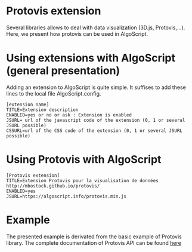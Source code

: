 Protovis extension
=======================
Several libraries allows to deal with data visualization (3D.js, Protovis,...). Here, we present how protovis can be used in AlgoScript.

# Using extensions with AlgoScript (general presentation)
Adding an extension to AlgoScript is quite simple. It suffises to add these lines to the local file AlgoScript.config. 

	[extension name]
	TITLE=Extension description
	ENABLED=yes or no or ask : Extension is enabled
	JSURL= url of the javascript code of the extension (0, 1 or several JSURL possible)
	CSSURL=url of the CSS code of the extension (0, 1 or several JSURL possible)

# Using Protovis with AlgoScript

	[Protovis extension]
	TITLE=Extension Protovis pour la visualisation de données http://mbostock.github.io/protovis/
	ENABLED=yes
	JSURL=https://algoscript.info/protovis.min.js

# Example

The presented example is derivated from the basic example of Protovis library.
The complete documentation of Protovis API can be found [here](http://mbostock.github.io/protovis "protovis.js") 
